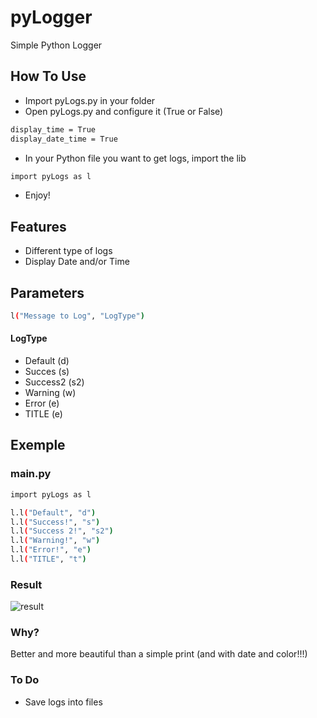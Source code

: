 # pyLogger
Simple Python Logger

## How To Use
- Import pyLogs.py in your folder
- Open pyLogs.py and configure it (True or False)
```sh
display_time = True
display_date_time = True
```
- In your Python file you want to get logs, import the lib
```sh
import pyLogs as l
```
- Enjoy!

## Features
- Different type of logs
- Display Date and/or Time

## Parameters
```sh
l("Message to Log", "LogType")
```
#### LogType
- Default (d)
- Succes (s)
- Success2 (s2)
- Warning (w)
- Error (e)
- TITLE (e)

## Exemple
### main.py
```sh
import pyLogs as l

l.l("Default", "d")
l.l("Success!", "s")
l.l("Success 2!", "s2")
l.l("Warning!", "w")
l.l("Error!", "e")
l.l("TITLE", "t")
```
### Result
![result](https://www.zupimages.net/up/22/11/namx.png)

### Why?
Better and more beautiful than a simple print (and with date and color!!!)
### To Do
- Save logs into files
